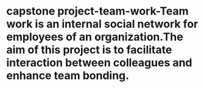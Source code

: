 # capstone project-team-work-Team work is an internal social network for employees of an organization.The aim of this project is to facilitate interaction between colleagues and enhance team bonding.
